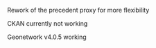Rework of the precedent proxy for more flexibility

CKAN currently not working

Geonetwork v4.0.5 working

